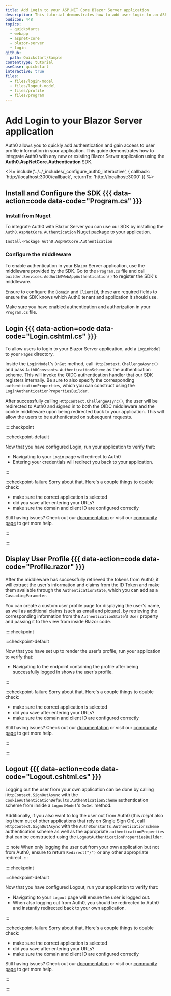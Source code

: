 ```yaml
---
title: Add Login to your ASP.NET Core Blazor Server application
description: This tutorial demonstrates how to add user login to an ASP.NET Core Blazor Server application.
budicon: 448
topics:
  - quickstarts
  - webapp
  - aspnet-core
  - blazor-server
  - login
github:
  path: Quickstart/Sample
contentType: tutorial
useCase: quickstart
interactive: true
files:
  - files/login-model
  - files/logout-model
  - files/profile
  - files/program
---
```


# Add Login to your Blazor Server application

Auth0 allows you to quickly add authentication and gain access to user profile information in your application. This guide demonstrates how to integrate Auth0 with any new or existing Blazor Server application using the **Auth0.AspNetCore.Authentication** SDK. 

<%= include('../../_includes/_configure_auth0_interactive', { 
  callback: 'http://localhost:3000/callback',
  returnTo: 'http://localhost:3000'
}) %>

## Install and Configure the SDK {{{ data-action=code data-code="Program.cs" }}}

### Install from Nuget

To integrate Auth0 with Blazor Server you can use our SDK by installing the `Auth0.AspNetCore.Authentication` [Nuget package](https://www.nuget.org/packages/Auth0.AspNetCore.Authentication/) to your application.

```bash
Install-Package Auth0.AspNetCore.Authentication
```

### Configure the middleware

To enable authentication in your Blazor Server application, use the middleware provided by the SDK. Go to the `Program.cs` file and call `builder.Services.AddAuth0WebAppAuthentication()` to register the SDK's middleware.

Ensure to configure the `Domain` and `ClientId`, these are required fields to ensure the SDK knows which Auth0 tenant and application it should use.

Make sure you have enabled authentication and authorization in your `Program.cs` file.

## Login {{{ data-action=code data-code="Login.cshtml.cs" }}}

To allow users to login to your Blazor Server application, add a `LoginModel` to your `Pages` directory.

Inside the `LoginModel`'s `OnGet` method, call `HttpContext.ChallengeAsync()` and pass `Auth0Constants.AuthenticationScheme` as the authentication scheme. This will invoke the OIDC authentication handler that our SDK registers internally. Be sure to also specify the corresponding `authenticationProperties`, which you can construct using the `LoginAuthenticationPropertiesBuilder`.

After successfully calling `HttpContext.ChallengeAsync()`, the user will be redirected to Auth0 and signed in to both the OIDC middleware and the cookie middleware upon being redirected back to your application. This will allow the users to be authenticated on subsequent requests.

::::checkpoint

:::checkpoint-default

Now that you have configured Login, run your application to verify that:
* Navigating to your `Login` page will redirect to Auth0
* Entering your credentials will redirect you back to your application.

:::

:::checkpoint-failure
Sorry about that. Here's a couple things to double check:
* make sure the correct application is selected
* did you save after entering your URLs?
* make sure the domain and client ID are configured correctly

Still having issues? Check out our [documentation](https://auth0.com/docs) or visit our [community page](https://community.auth0.com) to get more help.

:::

::::

## Display User Profile {{{ data-action=code data-code="Profile.razor" }}}

After the middleware has successfully retrieved the tokens from Auth0, it will extract the user's information and claims from the ID Token and make them available through the `AuthenticationState`, which you can add as a `CascadingParameter`.

You can create a custom user profile page for displaying the user's name, as well as additional claims (such as email and picture), by retrieving the corresponding information from the `AuthenticationState`'s `User` property and passing it to the view from inside Blazor code.

::::checkpoint

:::checkpoint-default

Now that you have set up to render the user's profile, run your application to verify that:
* Navigating to the endpoint containing the profile after being successfully logged in shows the user's profile.

:::

:::checkpoint-failure
Sorry about that. Here's a couple things to double check:
* make sure the correct application is selected
* did you save after entering your URLs?
* make sure the domain and client ID are configured correctly

Still having issues? Check out our [documentation](https://auth0.com/docs) or visit our [community page](https://community.auth0.com) to get more help.

:::

::::

## Logout {{{ data-action=code data-code="Logout.cshtml.cs" }}}

Logging out the user from your own application can be done by calling `HttpContext.SignOutAsync` with the `CookieAuthenticationDefaults.AuthenticationScheme` authentication scheme from inside a `LogoutModel`'s `OnGet` method.

Additionally, if you also want to log the user out from Auth0 (this *might* also log them out of other applications that rely on Single Sign On), call `HttpContext.SignOutAsync` with the `Auth0Constants.AuthenticationScheme` authentication scheme as well as the appropriate `authenticationProperties` that can be constructed using the `LogoutAuthenticationPropertiesBuilder`.

::: note
When only logging the user out from your own application but not from Auth0, ensure to return `Redirect("/")` or any other appropriate redirect.
:::

::::checkpoint

:::checkpoint-default

Now that you have configured Logout, run your application to verify that:
* Navigating to your `Logout` page will ensure the user is logged out.
* When also logging out from Auth0, you should be redirected to Auth0 and instantly redirected back to your own application.

:::

:::checkpoint-failure
Sorry about that. Here's a couple things to double check:
* make sure the correct application is selected
* did you save after entering your URLs?
* make sure the domain and client ID are configured correctly

Still having issues? Check out our [documentation](https://auth0.com/docs) or visit our [community page](https://community.auth0.com) to get more help.

:::

::::
